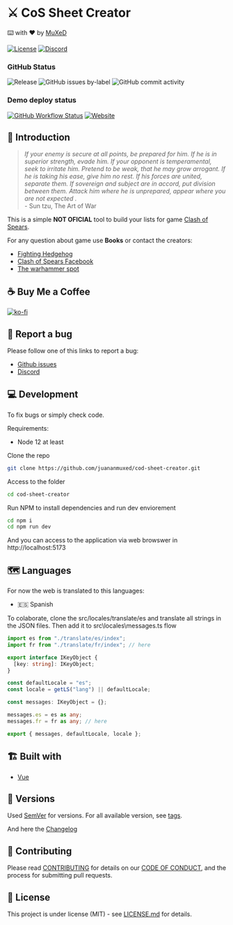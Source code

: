 
# ⚔️ CoS Sheet Creator 
 
 ⌨️ with ❤︎ by <a href="https://muxed.dev">MuXeD</a>

 
[![License](https://img.shields.io/github/license/juananmuxed/cod-sheet-creator?label=License)](LICENSE) [![Discord](https://img.shields.io/discord/324463341819133953?color=purple&label=Discord&logo=discord)](https://discord.gg/88rzwfU)

### GitHub Status

![Release](https://img.shields.io/github/v/release/juananmuxed/cod-sheet-creator?include_prereleases&label=Release&logo=github) ![GitHub issues by-label](https://img.shields.io/github/issues/juananmuxed/cod-sheet-creator/bug?label=Bugs%20Opened&logo=github) ![GitHub commit activity](https://img.shields.io/github/commit-activity/m/juananmuxed/cod-sheet-creator?label=Activity&logo=github)

### Demo deploy status

[![GitHub Workflow Status](https://img.shields.io/github/actions/workflow/status/juananmuxed/cod-sheet-creator/deploy.yml?label=Workflow)](https://cos.muxed.es) [![Website](https://img.shields.io/website?down_color=red&down_message=Offline&label=Website&up_color=green&up_message=Online&url=https://cos.muxed.es)](https://cos.muxed.es) 

## 🎱 Introduction

> *If your enemy is secure at all points, be prepared for him. If he is in superior strength, evade him. If your opponent is temperamental, seek to irritate him. Pretend to be weak, that he may grow arrogant. If he is taking his ease, give him no rest. If his forces are united, separate them. If sovereign and subject are in accord, put division between them. Attack him where he is unprepared, appear where you are not expected .* <br> - Sun tzu, The Art of War

This is a simple  **NOT OFICIAL** tool to build your lists for game [Clash of Spears](https://www.fightinghedgehog.com/).

For any question about game use **Books** or contact the creators:
- [Fighting Hedgehog](https://www.fightinghedgehog.com/)
- [Clash of Spears Facebook](https://www.facebook.com/CLASHofSpears/)
- [The warhammer spot](http://www.thewargamespot.com/clash-of-spears/)

## ☕️ Buy Me a Coffee

[![ko-fi](https://www.ko-fi.com/img/githubbutton_sm.svg)](https://ko-fi.com/U7U21M2BE)

## 🐛 Report a bug

Please follow one of this links to report a bug:
- [Github issues](https://github.com/juananmuxed/cod-sheet-creator/issues)
- [Discord](https://discord.gg/88rzwfU)

## 💻 Development

To fix bugs or simply check code.

Requirements:

- Node 12 at least

Clone the repo

```bash
git clone https://github.com/juananmuxed/cod-sheet-creator.git
```

Access to the folder

```bash
cd cod-sheet-creator
```

Run NPM to install dependencies and run dev enviorement

```bash
cd npm i
cd npm run dev
```

And you can access to the application via web browswer in http://localhost:5173

## 🗺️ Languages

For now the web is translated to this languages:
- 🇪🇸 Spanish

To colaborate, clone the src/locales/translate/es and translate all strings in the JSON files. Then add it to src\locales\messages.ts flow 

```ts
import es from "./translate/es/index";
import fr from "./translate/fr/index"; // here

export interface IKeyObject {
  [key: string]: IKeyObject;
}

const defaultLocale = "es";
const locale = getLS("lang") || defaultLocale;

const messages: IKeyObject = {};

messages.es = es as any;
messages.fr = fr as any; // here

export { messages, defaultLocale, locale };
```

## 🏗 Built with

- [Vue](https://vuejs.org/)

## 📌 Versions

Used [SemVer](http://semver.org/) for versions. For all available version, see [tags](https://github.com/juananmuxed/cod-sheet-creator/tags).

And here the [Changelog](CHANGELOG.md)

## 🍰 Contributing

Please read [CONTRIBUTING](CONTRIBUTING.md) for details on our [CODE OF CONDUCT](CODE_OF_CONDUCT.md), and the process for submitting pull requests.

## 📄 License

This project is under license (MIT) - see [LICENSE.md](LICENSE) for details.